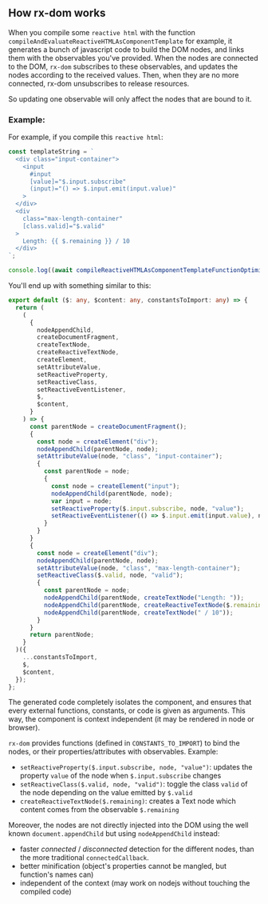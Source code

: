 ## How rx-dom works

When you compile some `reactive html` with the function `compileAndEvaluateReactiveHTMLAsComponentTemplate` for example, it generates
a bunch of javascript code to build the DOM nodes, and links them with the observables you've provided. When the nodes are connected
to the DOM, `rx-dom` subscribes to these observables, and updates the nodes according to the received values.
Then, when they are no more connected, rx-dom unsubscribes to release resources.

So updating one observable will only affect the nodes that are bound to it.

### Example:

For example, if you compile this `reactive html`:

```ts
const templateString = `
  <div class="input-container">
    <input
      #input
      [value]="$.input.subscribe"
      (input)="() => $.input.emit(input.value)"
    >
  </div>
  <div
    class="max-length-container"
    [class.valid]="$.valid"
  >
    Length: {{ $.remaining }} / 10
  </div>
`;

console.log((await compileReactiveHTMLAsComponentTemplateFunctionOptimized(templateString, generateConstantsToImportForComponentTemplateFromObject(CONSTANTS_TO_IMPORT))).join('\n'));
```

You'll end up with something similar to this:

```ts
export default ($: any, $content: any, constantsToImport: any) => {
  return (
    (
      {
        nodeAppendChild,
        createDocumentFragment,
        createTextNode,
        createReactiveTextNode,
        createElement,
        setAttributeValue,
        setReactiveProperty,
        setReactiveClass,
        setReactiveEventListener,
        $,
        $content,
      }
    ) => {
      const parentNode = createDocumentFragment();
      {
        const node = createElement("div");
        nodeAppendChild(parentNode, node);
        setAttributeValue(node, "class", "input-container");
        {
          const parentNode = node;
          {
            const node = createElement("input");
            nodeAppendChild(parentNode, node);
            var input = node;
            setReactiveProperty($.input.subscribe, node, "value");
            setReactiveEventListener(() => $.input.emit(input.value), node, "input");
          }
        }
      }
      {
        const node = createElement("div");
        nodeAppendChild(parentNode, node);
        setAttributeValue(node, "class", "max-length-container");
        setReactiveClass($.valid, node, "valid");
        {
          const parentNode = node;
          nodeAppendChild(parentNode, createTextNode("Length: "));
          nodeAppendChild(parentNode, createReactiveTextNode($.remaining));
          nodeAppendChild(parentNode, createTextNode(" / 10"));
        }
      }
      return parentNode;
    }
  )({
    ...constantsToImport,
    $,
    $content,
  });
};
```

The generated code completely isolates the component, and ensures that every external functions, constants, or code is
given as arguments. This way, the component is context independent (it may be rendered in node or browser).

`rx-dom` provides functions (defined in `CONSTANTS_TO_IMPORT`) to bind the nodes, or their properties/attributes with
observables. Example:

- `setReactiveProperty($.input.subscribe, node, "value")`: updates the property `value` of the node
  when `$.input.subscribe` changes
- `setReactiveClass($.valid, node, "valid")`: toggle the class `valid` of the node depending on the value emitted
  by `$.valid`
- `createReactiveTextNode($.remaining)`: creates a Text node which content comes from the observable `$.remaining`

Moreover, the nodes are not directly injected into the DOM using the well known `document.appendChild` but
using `nodeAppendChild` instead:

- faster *connected* / *disconnected* detection for the different nodes,
than the more traditional `connectedCallback`.
- better minification (object's properties cannot be mangled, but function's names can)
- independent of the context (may work on nodejs without touching the compiled code)





